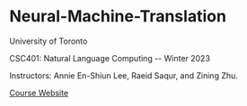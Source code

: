 # Neural-Machine-Translation

University of Toronto

CSC401: Natural Language Computing -- Winter 2023

Instructors: Annie En-Shiun Lee, Raeid Saqur, and Zining Zhu.

[Course Website](https://www.cs.toronto.edu/~raeidsaqur/csc401/)
